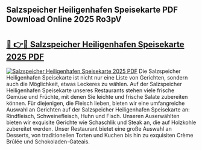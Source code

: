 ## Salzspeicher Heiligenhafen Speisekarte PDF Download Online 2025 Ro3pV

# <h2><a href="http://gc9nqs.nevu.top/?p=Salzspeicher+Heiligenhafen+Speisekarte">🔗 👉🔴 Salzspeicher Heiligenhafen Speisekarte 2025 PDF</a></h2>

[![Salzspeicher Heiligenhafen Speisekarte 2025 PDF](https://i.imgur.com/dBaPXMq.png)](http://gc9nqs.nevu.top/?p=Salzspeicher+Heiligenhafen+Speisekarte)
Die Salzspeicher Heiligenhafen Speisekarte ist nicht nur eine Liste von Gerichten, sondern auch die Möglichkeit, etwas Leckeres zu wählen. Auf der Salzspeicher Heiligenhafen Speisekarte unseres Restaurants stehen viele frische Gemüse und Früchte, mit denen Sie leichte und frische Salate zubereiten können. Für diejenigen, die Fleisch lieben, bieten wir eine umfangreiche Auswahl an Gerichten auf der Salzspeicher Heiligenhafen Speisekarte an: Rindfleisch, Schweinefleisch, Huhn und Fisch. Unseren Auserwählten bieten wir exquisite Gerichte wie Schaschlik und Steak an, die auf Holzkohle zubereitet werden. Unser Restaurant bietet eine große Auswahl an Desserts, von traditionellen Torten und Kuchen bis hin zu exquisiten Crème Brûlée und Schokoladen-Gateais.
